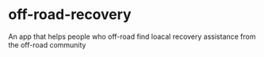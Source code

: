 # off-road-recovery
 An app that helps people who off-road find loacal recovery assistance from the off-road community
